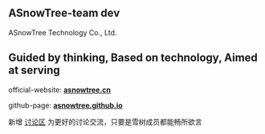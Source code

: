 ##    ASnowTree-team dev  

ASnowTree Technology Co., Ltd. 

##  Guided by thinking, Based on technology, Aimed at serving 

official-website: [**asnowtree.cn**](https://www.asnowtree.cn)

github-page: [**asnowtree.github.io**](https://asnowtree.github.io)

新增 [讨论区](https://github.com/orgs/asnowtree/discussions) 为更好的讨论交流，只要是雪树成员都能畅所欲言

